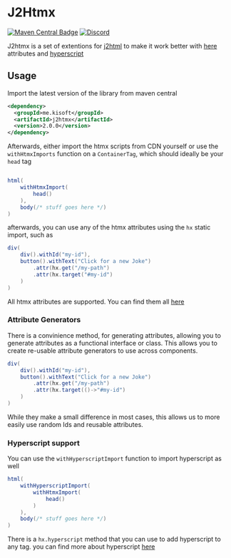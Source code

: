 # J2Htmx

[![Maven Central Badge](https://img.shields.io/maven-central/v/me.kisoft/j2htmx)](https://search.maven.org/artifact/me.kisoft/j2htmx)
[![Discord](https://img.shields.io/discord/725789699527933952)](https://htmx.org/discord)

J2htmx is a set of extentions for [j2html](https://j2html.com/) to make it work better with [here](https://htmx.org/) attributes and
[hyperscript](https://hyperscript.org/)

## Usage

Import the latest version of the library from maven central

```xml
<dependency>
  <groupId>me.kisoft</groupId>
  <artifactId>j2htmx</artifactId>
  <version>2.0.0</version>
</dependency>
```

Afterwards, either import the htmx scripts from CDN yourself or use the ``withHtmxImports`` function on a ``ContainerTag``, which 
should ideally be your ``head`` tag


```java

html(
    withHtmxImport(
        head()
    ),
    body(/* stuff goes here */)
)

```

afterwards, you can use any of the htmx attributes using the ``hx`` static import, such as 

```java
div(
    div().withId("my-id"),
    button().withText("Click for a new Joke")
        .attr(hx.get("/my-path")
        .attr(hx.target("#my-id")
    )
)
```

All htmx attributes are supported. You can find them all [here](https://htmx.org/reference/)


### Attribute Generators

There is a convinience method, for generating attributes, allowing you to generate
attributes as a functional interface or class. This allows you to create re-usable 
attribute generators to use across components.

```java
div(
    div().withId("my-id"),
    button().withText("Click for a new Joke")
        .attr(hx.get("/my-path")
        .attr(hx.target(()->"#my-id")
    )
)
```

While they make a small difference in most cases, this allows us to more easily 
use random Ids and reusable attributes.


### Hyperscript support

You can use the ``withHyperscriptImport`` function to import hyperscript as well

```java
html(
    withHyperscriptImport(
        withHtmxImport(
            head()
        )
    ),
    body(/* stuff goes here */)
)
```

There is a ``hx.hyperscript`` method that you can use to add hyperscript to any
tag. you can find more about hyperscript [here](https://hyperscript.org/)
